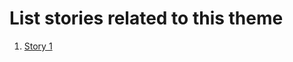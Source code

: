 # List stories related to this theme

1. [Story 1](documentation/templates/theme/initiatives/epics/stories/story_template.md)
